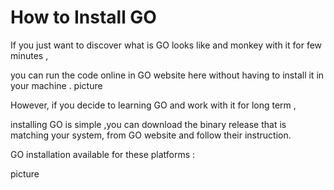 
# How to Install GO

If you just want to discover what is GO looks like and monkey with it for few minutes ,

you can run the code online in GO website here without having to install it in your machine . picture


However, if you decide to learning GO and work with it for long term  , 

installing GO is simple ,you can download the binary release that is matching  your system, from GO website and follow their instruction.

GO installation available for these platforms :

picture
